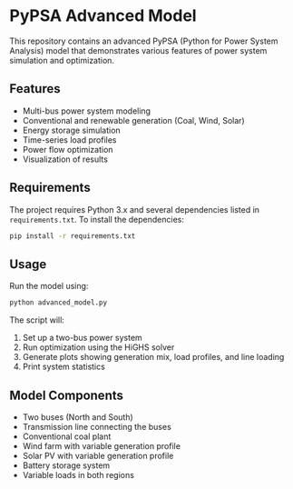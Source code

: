 # PyPSA Advanced Model

This repository contains an advanced PyPSA (Python for Power System Analysis) model that demonstrates various features of power system simulation and optimization.

## Features

- Multi-bus power system modeling
- Conventional and renewable generation (Coal, Wind, Solar)
- Energy storage simulation
- Time-series load profiles
- Power flow optimization
- Visualization of results

## Requirements

The project requires Python 3.x and several dependencies listed in `requirements.txt`. To install the dependencies:

```bash
pip install -r requirements.txt
```

## Usage

Run the model using:

```bash
python advanced_model.py
```

The script will:
1. Set up a two-bus power system
2. Run optimization using the HiGHS solver
3. Generate plots showing generation mix, load profiles, and line loading
4. Print system statistics

## Model Components

- Two buses (North and South)
- Transmission line connecting the buses
- Conventional coal plant
- Wind farm with variable generation profile
- Solar PV with variable generation profile
- Battery storage system
- Variable loads in both regions 